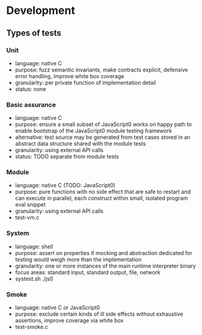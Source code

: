 # Development

## Types of tests

### Unit

* language: native C
* purpose: fuzz semantic invariants, make contracts explicit, defensive error handling, improve white box coverage
* granularity: per private function of implementation detail
* status: none

### Basic assurance

* language: native C
* purpose: ensure a small subset of JavaScript0 works on happy path to enable bootstrap of the JavaScript0 module testing framework
* alternative: test source may be generated from test cases stored in an abstract data structure shared with the module tests
* granularity: using external API calls
* status: TODO separate from module tests

### Module

* language: native C (TODO: JavaScript0)
* purpose: pure functions with no side effect that are safe to restart and can execute in parallel, each construct within small, isolated program eval snippet
* granularity: using external API calls
* test-vm.c

### System

* language: shell
* purpose: assert on properties if mocking and abstraction dedicated for testing would weigh more than the implementation
* granularity: one or more instances of the main runtime interpreter binary
* focus areas: standard input, standard output, file, network
* systest.sh ./js0

### Smoke

* language: native C or JavaScript0
* purpose: exclude certain kinds of ill side effects without exhaustive assertions, improve coverage via white box
* test-smoke.c
